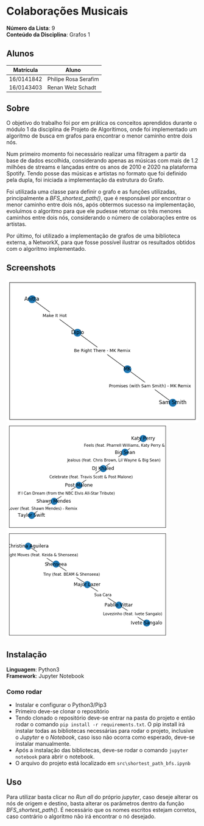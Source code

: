 # Colaborações Musicais

**Número da Lista**: 9<br>
**Conteúdo da Disciplina**: Grafos 1<br>

## Alunos
|Matrícula | Aluno |
| -- | -- |
| 16/0141842  |  Philipe Rosa Serafim |
| 16/0143403  |  Renan Welz Schadt |

## Sobre
O objetivo do trabalho foi por em prática os conceitos aprendidos durante o módulo 1 da disciplina de Projeto de Algorítimos, onde foi implementado um algoritmo de busca em grafos para encontrar o menor caminho entre dois nós.

Num primeiro momento foi necessário realizar uma filtragem a partir da base de dados escolhida, considerando apenas as músicas com mais de 1.2 milhões de streams e lançadas entre os anos de 2010 e 2020 na plataforma Spotify. Tendo posse das músicas e artistas no formato que foi definido pela dupla, foi iniciada a implementação da estrutura do Grafo.

Foi utilizada uma classe para definir o grafo e as funções utilizadas, principalmente a *BFS_shortest_path()*, que é responsável por encontrar o menor caminho entre dois nós, após obtermos sucesso na implementação, evoluímos o algoritmo para que ele pudesse retornar os três menores caminhos entre dois nós, considerando o número de colaborações entre os artistas.

Por último, foi utilizado a implementação de grafos de uma biblioteca externa, a NetworkX, para que fosse possível ilustrar os resultados obtidos com o algoritmo implementado.

## Screenshots
![](imgs/path1.png)
![](imgs/path2.png)
![](imgs/path3.png)

## Instalação 
**Linguagem**: Python3<br>
**Framework**: Jupyter Notebook<br>

### Como rodar
 - Instalar e configurar o Python3/Pip3
 - Primeiro deve-se clonar o repositório
 - Tendo clonado o repositório deve-se entrar na pasta do projeto e então rodar o comando `pip install -r requirements.txt`.
 O pip install irá instalar todas as bibliotecas necessárias para rodar o projeto, inclusive o *Jupyter* e o *Notebook*, caso isso não ocorra como esperado, deve-se instalar manualmente.
  - Após a instalação das bibliotecas, deve-se rodar o comando `jupyter notebook` para abrir o notebook.
  - O arquivo do projeto está localizado em `src\shortest_path_bfs.ipynb`

## Uso 

Para utilizar basta clicar no *Run all* do próprio *jupyter*, caso deseje alterar os nós de origem e destino, basta alterar os parâmetros dentro da função *BFS_shortest_path()*. É necessário que os nomes escritos estejam corretos, caso contrário o algoritmo não irá encontrar o nó desejado.




